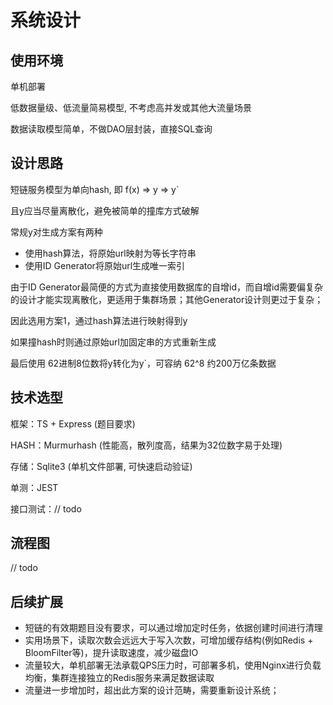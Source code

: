 # 系统设计

## 使用环境

单机部署

低数据量级、低流量简易模型, 不考虑高并发或其他大流量场景

数据读取模型简单，不做DAO层封装，直接SQL查询

## 设计思路

短链服务模型为单向hash, 即 f(x) => y => y`

且y应当尽量离散化，避免被简单的撞库方式破解

常规y对生成方案有两种

- 使用hash算法，将原始url映射为等长字符串
- 使用ID Generator将原始url生成唯一索引

由于ID Generator最简便的方式为直接使用数据库的自增id，而自增id需要偏复杂的设计才能实现离散化，更适用于集群场景；其他Generator设计则更过于复杂；

因此选用方案1，通过hash算法进行映射得到y

如果撞hash时则通过原始url加固定串的方式重新生成

最后使用 62进制8位数将y转化为y`，可容纳 62^8 约200万亿条数据

## 技术选型

框架：TS + Express (题目要求)

HASH：Murmurhash (性能高，散列度高，结果为32位数字易于处理)

存储：Sqlite3 (单机文件部署, 可快速启动验证)

单测：JEST

接口测试：// todo

## 流程图

// todo

## 后续扩展

- 短链的有效期题目没有要求，可以通过增加定时任务，依据创建时间进行清理
- 实用场景下，读取次数会远远大于写入次数，可增加缓存结构(例如Redis + BloomFilter等)，提升读取速度，减少磁盘IO
- 流量较大，单机部署无法承载QPS压力时，可部署多机，使用Nginx进行负载均衡，集群连接独立的Redis服务来满足数据读取
- 流量进一步增加时，超出此方案的设计范畴，需要重新设计系统；